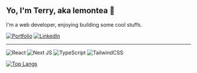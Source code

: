## Yo, I'm Terry, aka lemontea 👋

I'm a web developer, enjoying building some cool stuffs.

[![Portfolio](https://img.shields.io/badge/My_Portfolio-000?style=for-the-badge)](https://lemontea.xyz/)
[![LinkedIn](https://img.shields.io/badge/linkedin-%230077B5.svg?style=for-the-badge&logo=linkedin&logoColor=white)](https://www.linkedin.com/in/terry-cheng-789972274/)

---
![React](https://img.shields.io/badge/react-%2320232a.svg?style=for-the-badge&logo=react&logoColor=%2361DAFB)
![Next JS](https://img.shields.io/badge/Next-black?style=for-the-badge&logo=next.js&logoColor=white)
![TypeScript](https://img.shields.io/badge/typescript-%23007ACC.svg?style=for-the-badge&logo=typescript&logoColor=white)
![TailwindCSS](https://img.shields.io/badge/tailwindcss-%2338B2AC.svg?style=for-the-badge&logo=tailwind-css&logoColor=white)

[![Top Langs](https://github-readme-stats.vercel.app/api/top-langs/?username=lemonteaau&layout=compact&theme=radical)](https://github.com/anuraghazra/github-readme-stats)

